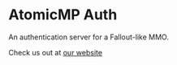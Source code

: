 # AtomicMP Auth
An authentication server for a Fallout-like MMO.

Check us out at [our website](http://www.atomicmp.com/)
